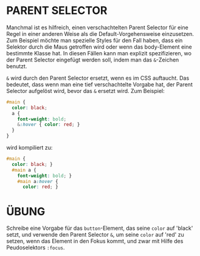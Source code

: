 # PARENT SELECTOR

Manchmal ist es hilfreich, einen verschachtelten Parent Selector für eine Regel in einer anderen Weise als die Default-Vorgehensweise einzusetzen. Zum Beispiel möchte man spezielle Styles für den Fall haben, dass ein Selektor durch die Maus getroffen wird oder wenn das body-Element eine bestimmte Klasse hat. In diesen Fällen kann man explizit spezifizieren, wo der Parent Selector eingefügt werden soll, indem man das `&`-Zeichen benutzt.

`&` wird durch den Parent Selector ersetzt, wenn es im CSS auftaucht. Das bedeutet, dass wenn man eine tief verschachtelte Vorgabe hat, der Parent Selector aufgelöst wird, bevor das `&` ersetzt wird. Zum Beispiel:

```scss
#main {
  color: black;
  a {
    font-weight: bold;
    &:hover { color: red; }
  }
}
```

wird kompiliert zu:

```css
#main {
  color: black; }
  #main a {
    font-weight: bold; }
    #main a:hover {
      color: red; }
```

# ÜBUNG

Schreibe eine Vorgabe für das `button`-Element, das seine `color` auf 'black' setzt, und verwende den Parent Selector `&`, um seine `color` auf 'red' zu setzen, wenn das Element in den Fokus kommt, und zwar mit Hilfe des Peudoselektors `:focus`.
